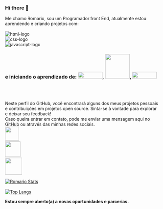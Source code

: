 ### Hi there 📝

Me chamo Romario, sou um Programador front End, atualmente estou aprendendo e criando projetos com:
<br>
<br>
<img src="https://img.shields.io/badge/HTML5-E34F26?style=for-the-badge&logo=html5&logoColor=white" alt="html-logo">
<br>
<img src="https://img.shields.io/badge/CSS3-1572B6?style=for-the-badge&logo=css3&logoColor=white" alt="css-logo">
<br>
<img src="https://img.shields.io/badge/JavaScript-F7DF1E?style=for-the-badge&logo=javascript&logoColor=black" alt="javascript-logo">
<br>
<h3>e iniciando o aprendizado de:
<img height="22px" width="80px" src="https://img.shields.io/badge/TypeScript-007ACC?style=for-the-badge&logo=typescript&logoColor=white">,
  <img width="80px" src="https://img.shields.io/badge/Node.js-43853D?style=for-the-badge&logo=node.js&logoColor=white">,
  <img height="22px" width="80px" src="https://img.shields.io/badge/React-20232A?style=for-the-badge&logo=react&logoColor=61DAF">
</h3>
<br>
<br>
<br>
Neste perfil do GitHub, você encontrará alguns dos meus projetos pessoais e contribuições em projetos open source. Sinta-se à vontade para explorar e deixar seu feedback!
<br>
Caso queira entrar em contato, pode me enviar uma mensagem aqui no GitHub ou através das minhas redes sociais.
<br>
<a href="https://www.linkedin.com/in/romario-haylton-755073160/" alt="linkedin"><img width="45px" src="https://th.bing.com/th?q=LinkedIn+Logo+30X30&w=120&h=120&c=1&rs=1&qlt=90&cb=1&dpr=1.1&pid=InlineBlock&mkt=pt-BR&cc=BR&setlang=pt-br&adlt=moderate&t=1&mw=247"><a>
  <br>
<a href="https://www.instagram.com/romerbarber/"><img width="50px" src="https://th.bing.com/th/id/OIP.jwRtp5SKt8EkQ92PEewxKwHaHW?rs=1&pid=ImgDetMain"><a>
  <br> 
  <a href="https://api.whatsapp.com/send?phone=62 98145-8311" target="_blank"><img img width="55px" src="https://th.bing.com/th/id/OIP.kK6IKSaln__Uqa0jR9orUwHaFQ?rs=1&pid=ImgDetMain"></a>
  <br>
  

  
  [![Romario Stats](https://github-readme-stats.vercel.app/api?username=Romario2023)](https://github.com/anuraghazra/github-readme-stats)
  <br>
  <br>
  [![Top Langs](https://github-readme-stats.vercel.app/api/top-langs/?username=Romario2023)](https://github.com/anuraghazra/github-readme-stats)

 <strong>Estou sempre aberto(a) a novas oportunidades e parcerias.</strong>
